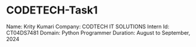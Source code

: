 # CODETECH-Task1
Name: Krity Kumari
Company: CODTECH IT SOLUTIONS
Intern Id: CT04DS7481
Domain: Python Programmer
Duration: August to September, 2024
